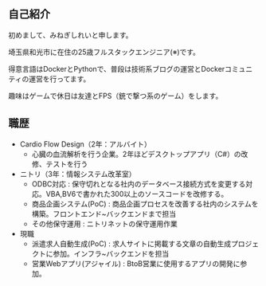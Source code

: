 

## 自己紹介

初めまして、みねぎしれいと申します。

埼玉県和光市に在住の25歳フルスタックエンジニア(※)です。

得意言語はDockerとPythonで、普段は技術系ブログの運営とDockerコミュニティの運営を行ってます。

趣味はゲームで休日は友達とFPS（銃で撃つ系のゲーム）をします。







## 職歴

- Cardio Flow Design（2年：アルバイト）
  - 心臓の血流解析を行う企業。2年ほどデスクトップアプリ（C#）の改修、テストを行う
- ニトリ（3年：情報システム改革室）
  - ODBC対応 : 保守切れとなる社内のデータベース接続方式を変更する対応。VBA,BV6で書かれた300以上のソースコードを改修する。
  - 商品企画システム(PoC) : 商品企画プロセスを改善する社内のシステムを構築。フロントエンド~バックエンドまで担当
  - その他保守運用 : ニトリネットの保守運用作業
- 現職
  - 派遣求人自動生成(PoC) : 求人サイトに掲載する文章の自動生成プロジェクトに参加。インフラ~バックエンドを担当
  - 営業Webアプリ(アジャイル) : BtoB営業に使用するアプリの開発に参加。



<style>
.column-left{
  float: left;
  width: 50%;
  text-align: left;
}
.column-right{
  float: right;
  width: 50%;
  text-align: left;
}
.column-one{
  float: left;
  width: 100%;
  text-align: left;
}
</style>